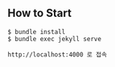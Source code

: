 ## How to Start

    $ bundle install
    $ bundle exec jekyll serve
    
    http://localhost:4000 로 접속